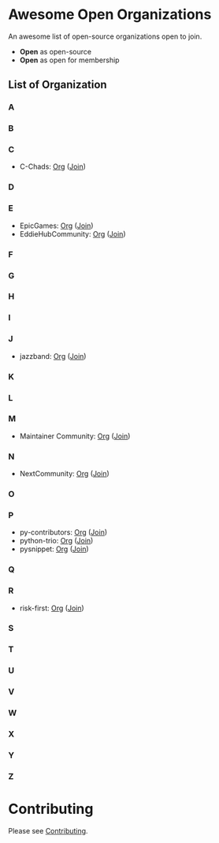 # Awesome Open Organizations

An awesome list of open-source organizations open to join.
- **Open** as open-source
- **Open** as open for membership

## List of Organization

### A
### B
### C
- C-Chads: [Org](https://github.com/C-Chads/) ([Join](https://github.com/C-Chads/C-Chads))
### D
### E
- EpicGames: [Org](https://github.com/EpicGames/) ([Join](https://www.unrealengine.com/en-US/ue-on-github))
- EddieHubCommunity: [Org](https://github.com/EddieHubCommunity/) ([Join](https://github.com/EddieHubCommunity/support))
### F
### G
### H
### I
### J
- jazzband: [Org](https://github.com/jazzband/) ([Join](https://jazzband.co/))
### K
### L
### M
- Maintainer Community: [Org](https://github.com/maintainers/) ([Join](https://maintainers.github.com))
### N
- NextCommunity: [Org](https://github.com/NextCommunity) ([Join](https://github.com/NextCommunity/NextCommunity.github.io))
### O
### P
- py-contributors: [Org](https://github.com/Py-Contributors) ([Join](https://github.com/Py-Contributors/support))
- python-trio: [Org](https://github.com/python-trio/) ([Join](https://trio.readthedocs.io/en/stable/contributing.html#joining-the-team))
- pysnippet: [Org](https://github.com/pysnippet/) ([Join](https://pysnippet.org/members))
### Q
### R
- risk-first: [Org](https://github.com/risk-first/) ([Join](https://github.com/risk-first/automation))
### S
### T
### U
### V
### W
### X
### Y
### Z

# Contributing
Please see [Contributing](https://github.com/diamant3/awesome-open-organizations/blob/main/CONTRIBUTING.md).
